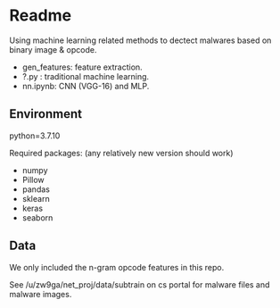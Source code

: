 # Readme

Using machine learning related methods to dectect malwares based on binary image & opcode.

- gen_features: feature extraction.
- ?.py : traditional machine learning.
- nn.ipynb: CNN (VGG-16) and MLP.

## Environment

python=3.7.10

Required packages: (any relatively new version should work) 

* numpy
* Pillow
* pandas
* sklearn
* keras
* seaborn

## Data

We only included the n-gram opcode features in this repo.

See /u/zw9ga/net_proj/data/subtrain on cs portal for malware files and malware images. 